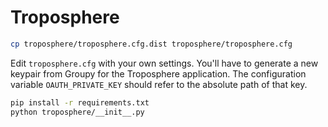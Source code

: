 Troposphere
===========

```bash
cp troposphere/troposphere.cfg.dist troposphere/troposphere.cfg
```

Edit `troposphere.cfg` with your own settings. You'll have to generate a new
keypair from Groupy for the Troposphere application. The configuration
variable `OAUTH_PRIVATE_KEY` should refer to the absolute path of that key.

```bash
pip install -r requirements.txt
python troposphere/__init__.py
```

